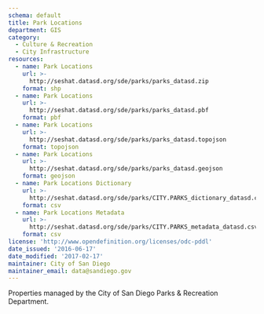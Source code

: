 ```yaml
---
schema: default
title: Park Locations
department: GIS
category:
  - Culture & Recreation
  - City Infrastructure
resources:
  - name: Park Locations
    url: >-
      http://seshat.datasd.org/sde/parks/parks_datasd.zip
    format: shp
  - name: Park Locations
    url: >-
      http://seshat.datasd.org/sde/parks/parks_datasd.pbf
    format: pbf
  - name: Park Locations
    url: >-
      http://seshat.datasd.org/sde/parks/parks_datasd.topojson
    format: topojson
  - name: Park Locations
    url: >-
      http://seshat.datasd.org/sde/parks/parks_datasd.geojson
    format: geojson
  - name: Park Locations Dictionary
    url: >-
      http://seshat.datasd.org/sde/parks/CITY.PARKS_dictionary_datasd.csv
    format: csv
  - name: Park Locations Metadata
    url: >-
      http://seshat.datasd.org/sde/parks/CITY.PARKS_metadata_datasd.csv
    format: csv
license: 'http://www.opendefinition.org/licenses/odc-pddl'
date_issued: '2016-06-17'
date_modified: '2017-02-17'
maintainer: City of San Diego
maintainer_email: data@sandiego.gov
---
```

Properties managed by the City of San Diego Parks & Recreation Department.
